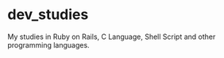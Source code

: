 # dev_studies
My studies in Ruby on Rails, C Language, Shell Script and other programming languages.
